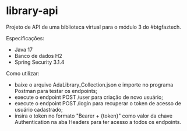 # library-api
Projeto de API de uma biblioteca virtual para o módulo 3 do #btgfaztech.

Especificações: 
- Java 17
- Banco de dados H2
- Spring Security 3.1.4 

Como utilizar:
- baixe o arquivo AdaLibrary_Collection.json e importe no programa Postman para testar os endpoints;
- execute o endpoint POST /user para criação de novo usuário;
- execute o endpoint POST /login para recuperar o token de acesso de usuário cadastrado;
- insira o token no formato "Bearer + {token}" como valor da chave Authentication na aba Headers para ter acesso a todos os endpoints.

